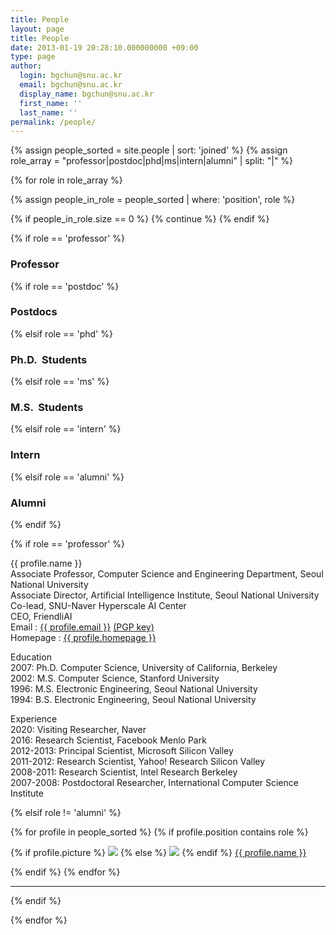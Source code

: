 ```yaml
---
title: People
layout: page
title: People
date: 2013-01-19 20:28:10.000000000 +09:00
type: page
author:
  login: bgchun@snu.ac.kr
  email: bgchun@snu.ac.kr
  display_name: bgchun@snu.ac.kr
  first_name: ''
  last_name: ''
permalink: /people/
---
```


{% assign people_sorted = site.people | sort: 'joined' %}
{% assign role_array = "professor|postdoc|phd|ms|intern|alumni" | split: "|" %}

{% for role in role_array %}

{% assign people_in_role = people_sorted | where: 'position', role %}

<!-- Skip section if there's nobody -->
{% if people_in_role.size == 0 %}
  {% continue %}
{% endif %}

<div class="pos_header">

{% if role == 'professor' %}
<h3>Professor</h3>
{% if role == 'postdoc' %}
<h3>Postdocs</h3>
 {% elsif role == 'phd' %}
<h3>Ph.D.  Students</h3>
 {% elsif role == 'ms' %}
<h3>M.S.  Students</h3>
 {% elsif role == 'intern' %}
<h3>Intern</h3>
 {% elsif role == 'alumni' %}
<h3>Alumni</h3>
{% endif %}
</div>

{% if role == 'professor' %}
<div class="one_fourth">
    <div class="person"><img class="person-img" src="{{ profile.picture}}" alt=""></div>
</div>
<div class="three_fourth last">
    <div class="person">
        <div class="person-desc">
            <div class="person-author person-author-dark clearfix">
                <div class="person-author-wrapper">
                    <span class="person-name">{{ profile.name }}</span>
                    <span class="person-title"></span>
                </div>
                <div class="clear"></div>
            </div>
            <div class="person-content">
                Associate Professor, Computer Science and Engineering Department, Seoul National University<br>
                Associate Director, Artificial Intelligence Institute, Seoul National University<br>
                Co-lead, SNU-Naver Hyperscale AI Center<br>
                CEO, FriendliAI<br>
                Email :&nbsp;<a href="mailto:{{ profile.email }}">{{ profile.email }}</a>&nbsp;<a href="{{ profile.pgpkey}}" target="_blank" rel="noopener noreferrer">(PGP key)</a><br>
                Homepage :&nbsp;<a href="{{ profile.homepage}}" target="_blank" rel="noopener noreferrer">{{ profile.homepage }}</a>
                <p>
                </p>
                <p>Education<br>
                2007: Ph.D. Computer Science, University of California, Berkeley<br>
                2002: M.S. Computer Science, Stanford University<br>
                1996: M.S. Electronic Engineering, Seoul National University<br>
                1994: B.S. Electronic Engineering, Seoul National University</p>
                <p>Experience<br>
                2020: Visiting Researcher, Naver<br>
                2016: Research Scientist, Facebook Menlo Park<br>
                2012-2013: Principal Scientist, Microsoft Silicon Valley<br>
                2011-2012: Research Scientist, Yahoo! Research Silicon Valley<br>
                2008-2011: Research Scientist, Intel Research Berkeley<br>
                2007-2008: Postdoctoral Researcher, International Computer Science Institute<br>
                </p>
            </div>
        </div>
    </div>
</div>

{% elsif role != 'alumni' %}
<div class="content list people">
  {% for profile in people_sorted %}
    {% if profile.position contains role %}
      <div class="list-item-people">
        <p class="list-post-title">
          {% if profile.picture %}
            <a href="{{ site.baseurl }}{{ profile.url }}"><img class="profile-thumbnail" src="{{site.baseurl}}/images/people/{{profile.avatar}}"></a>
          {% else %}
            <a href="{{ site.baseurl }}{{ profile.url }}"><img class="profile-thumbnail" src="http://evansheline.com/wp-content/uploads/2011/02/facebook-Storm-Trooper.jpg"></a>
          {% endif %}
          <a class="name" href="{{ site.baseurl }}{{ profile.url }}">{{ profile.name }}</a>
        </p>
      </div>
    {% endif %}
  {% endfor %}
</div>
<hr>
{% endif %}


{% endfor %}
